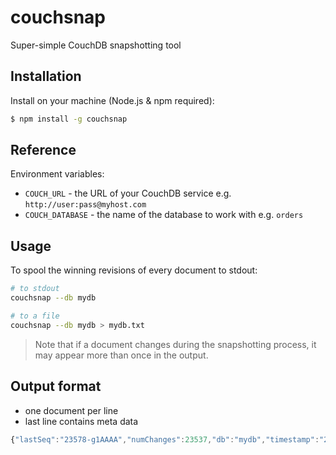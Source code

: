 # couchsnap

Super-simple CouchDB snapshotting tool

## Installation

Install on your machine (Node.js & npm required):

```sh
$ npm install -g couchsnap
```

## Reference

Environment variables:

- `COUCH_URL` - the URL of your CouchDB service e.g. `http://user:pass@myhost.com`
- `COUCH_DATABASE` - the name of the database to work with e.g. `orders`

## Usage

To spool the winning revisions of every document to stdout:

```sh
# to stdout
couchsnap --db mydb

# to a file
couchsnap --db mydb > mydb.txt
```

> Note that if a document changes during the snapshotting process, it may appear more than once in the output.

## Output format

- one document per line
- last line contains meta data

```js
{"lastSeq":"23578-g1AAAA","numChanges":23537,"db":"mydb","timestamp":"2021-06-10T12:29:15.196Z","hostname":"myhost.cloudant.com"}
```